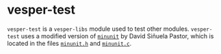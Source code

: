 # vesper-test

`vesper-test` is a `vesper-libs` module used to test other modules.
`vesper-test` uses a modified version of [`minunit`][minunit_link] by
David Siñuela Pastor, which is located in the files [`minunit.h`](minunit.h)
and [`minunit.c`](minunit.c).

[minunit_link]: https://github.com/siu/minunit/blob/master/minunit.h
